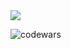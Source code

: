<picture>
<source 
  srcset="https://github-readme-stats.vercel.app/api?username=bartoshevich&show_icons=true&theme=slateorange"
  media="(prefers-color-scheme: dark)"
/>
<source
  srcset="https://github-readme-stats.vercel.app/api?username=bartoshevich&show_icons=true"
  media="(prefers-color-scheme: light), (prefers-color-scheme: no-preference)"
/>
<img src="https://github-readme-stats.vercel.app/api?username=bartoshevich&show_icons=true" />
</picture>


![codewars](https://www.codewars.com/users/rsschool_bdc5caf8415a6083/badges/small)

<!--
**bartoshevich/bartoshevich** is a ✨ _special_ ✨ repository because its `README.md` (this file) appears on your GitHub profile.

Here are some ideas to get you started:

- 🔭 I’m currently working on ...
- 🌱 I’m currently learning ...
- 👯 I’m looking to collaborate on ...
- 🤔 I’m looking for help with ...
- 💬 Ask me about ...
- 📫 How to reach me: ...
- 😄 Pronouns: ...
- ⚡ Fun fact: ...
-->
